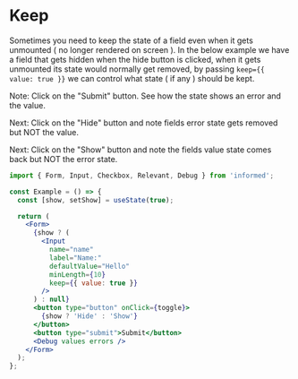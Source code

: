 # Keep

Sometimes you need to keep the state of a field even when it gets unmounted ( no longer rendered on screen ). In the below example we have a field that gets hidden when the hide button is clicked, when it gets unmounted its state would normally get removed, by passing `keep={{ value: true }}` we can control what state ( if any ) should be kept.

Note: Click on the "Submit" button. See how the state shows an error and the value.

Next: Click on the "Hide" button and note fields error state gets removed but NOT the value.

Next: Click on the "Show" button and note the fields value state comes back but NOT the error state.

<!-- STORY -->

```jsx
import { Form, Input, Checkbox, Relevant, Debug } from 'informed';

const Example = () => {
  const [show, setShow] = useState(true);

  return (
    <Form>
      {show ? (
        <Input
          name="name"
          label="Name:"
          defaultValue="Hello"
          minLength={10}
          keep={{ value: true }}
        />
      ) : null}
      <button type="button" onClick={toggle}>
        {show ? 'Hide' : 'Show'}
      </button>
      <button type="submit">Submit</button>
      <Debug values errors />
    </Form>
  );
};
```
